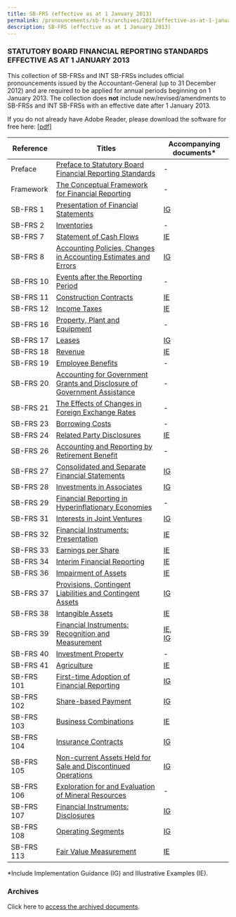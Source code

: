 ```yaml
---
title: SB-FRS (effective as at 1 January 2013)
permalink: /pronouncements/sb-frs/archives/2013/effective-as-at-1-january-2013/
description: SB-FRS (effective as at 1 January 2013)
---
```

### STATUTORY BOARD FINANCIAL REPORTING STANDARDS EFFECTIVE AS AT 1 JANUARY 2013

This collection of SB-FRSs and INT SB-FRSs includes official pronouncements issued by the Accountant-General (up to 31 December 2012) and are required to be applied for annual periods beginning on 1 January 2013. The collection does **not** include new/revised/amendments to SB-FRSs and INT SB-FRSs with an effective date after 1 January 2013.

If you do not already have Adobe Reader, please download the software for free here: [\[pdf\]](http://www.adobe.com/products/acrobat/readstep2.html)

| Reference | Titles | Accompanying documents\* |
| -------- | -------- | -------- |
| Preface | [Preface to Statutory Board Financial Reporting Standards](/files/Docs/Default%20Source/Sb%20Frs/Effective%20As%20At%201%20January%202013/sb-frs_preface.pdf) | - |
| Framework | [The Conceptual Framework for Financial Reporting](/files/Docs/Default%20Source/Sb%20Frs/Effective%20As%20At%201%20January%202013/frs_framework.pdf) | - |
| SB-FRS 1 | [Presentation of Financial Statements](/files/Docs/Default%20Source/Sb%20Frs/Effective%20As%20At%201%20January%202013/sbfrs-1-(2013).pdf) | [IG](/files/Docs/Default%20Source/Sb%20Frs/Effective%20As%20At%201%20January%202013/sbfrs-1-ig-(2013).pdf) |
| SB-FRS 2 | [Inventories](/files/Docs/Default%20Source/Sb%20Frs/Effective%20As%20At%201%20January%202013/sbfrs-2-(2013).pdf) | - |
| SB-FRS 7 | [Statement of Cash Flows](/files/Docs/Default%20Source/Sb%20Frs/Effective%20As%20At%201%20January%202013/sbfrs-7-(2013).pdf) | [IE](/files/Docs/Default%20Source/Sb%20Frs/Effective%20As%20At%201%20January%202013/sbfrs-7-ie-(2013).pdf) |
| SB-FRS 8 | [Accounting Policies, Changes in Accounting Estimates and Errors](/files/Docs/Default%20Source/Sb%20Frs/Effective%20As%20At%201%20January%202013/sbfrs-8-(2013).pdf) | [IG](/files/Docs/Default%20Source/Sb%20Frs/Effective%20As%20At%201%20January%202013/sb-frs_8_ig_2013.pdf) |
| SB-FRS 10 | [Events after the Reporting Period](/files/Docs/Default%20Source/Sb%20Frs/Effective%20As%20At%201%20January%202013/sbfrs-10-(2013).pdf) | - |
| SB-FRS 11 | [Construction Contracts](/files/Docs/Default%20Source/Sb%20Frs/Effective%20As%20At%201%20January%202013/sbfrs-11-(2013).pdf) | [IE](/files/Docs/Default%20Source/Sb%20Frs/Effective%20As%20At%201%20January%202013/sb-frs_11_ie_2013.pdf) |
| SB-FRS 12 | [Income Taxes](/files/Docs/Default%20Source/Sb%20Frs/Effective%20As%20At%201%20January%202013/sbfrs-12-(2013).pdf) | [IE](/files/Docs/Default%20Source/Sb%20Frs/Effective%20As%20At%201%20January%202013/sb-frs_12_ie_2013.pdf) |
| SB-FRS 16 | [Property, Plant and Equipment](/files/Docs/Default%20Source/Sb%20Frs/Effective%20As%20At%201%20January%202013/sbfrs-16-(2013).pdf) | - |
| SB-FRS 17 | [Leases](/files/Docs/Default%20Source/Sb%20Frs/Effective%20As%20At%201%20January%202013/sbfrs-17-(2013).pdf) | [IG](/files/Docs/Default%20Source/Sb%20Frs/Effective%20As%20At%201%20January%202013/sb-frs_17_ig_2013.pdf) |
| SB-FRS 18 | [Revenue](/files/Docs/Default%20Source/Sb%20Frs/Effective%20As%20At%201%20January%202013/sbfrs-18-(2013).pdf) | [IE](/files/Docs/Default%20Source/Sb%20Frs/Effective%20As%20At%201%20January%202013/sb-frs_18_ie_2013.pdf) |
| SB-FRS 19 | [Employee Benefits](/files/Docs/Default%20Source/Sb%20Frs/Effective%20As%20At%201%20January%202013/sbfrs-19-(2013).pdf) | - |
| SB-FRS 20 | [Accounting for Government Grants and Disclosure of Government Assistance](/files/Docs/Default%20Source/Sb%20Frs/Effective%20As%20At%201%20January%202013/sbfrs-20-(2013).pdf) | - |
| SB-FRS 21 | [The Effects of Changes in Foreign Exchange Rates](/files/Docs/Default%20Source/Sb%20Frs/Effective%20As%20At%201%20January%202013/sbfrs-21-(2013).pdf) | - |
| SB-FRS 23 | [Borrowing Costs](/files/Docs/Default%20Source/Sb%20Frs/Effective%20As%20At%201%20January%202013/sbfrs-23-(2013).pdf) | - |
| SB-FRS 24 | [Related Party Disclosures](/files/Docs/Default%20Source/Sb%20Frs/Effective%20As%20At%201%20January%202013/sbfrs-24-(2013).pdf) | [IE](/files/Docs/Default%20Source/Sb%20Frs/Effective%20As%20At%201%20January%202013/sb-frs_24_ie_2013.pdf) |
| SB-FRS 26 | [Accounting and Reporting by Retirement Benefit](/files/Docs/Default%20Source/Sb%20Frs/Effective%20As%20At%201%20January%202013/sbfrs-26-(2013).pdf) | - |
| SB-FRS 27 | [Consolidated and Separate Financial Statements](/files/Docs/Default%20Source/Sb%20Frs/Effective%20As%20At%201%20January%202013/sbfrs-27-(2013).pdf) | [IG](/files/Docs/Default%20Source/Sb%20Frs/Effective%20As%20At%201%20January%202013/sb-frs_27,28,31_ig_2013.pdf)|
| SB-FRS 28 | [Investments in Associates](/files/Docs/Default%20Source/Sb%20Frs/Effective%20As%20At%201%20January%202013/sbfrs-28-(2013).pdf) | [IG](/files/Docs/Default%20Source/Sb%20Frs/Effective%20As%20At%201%20January%202013/sb-frs_27,28,31_ig_2013.pdf) |
| SB-FRS 29 | [Financial Reporting in Hyperinflationary Economies](/files/Docs/Default%20Source/Sb%20Frs/Effective%20As%20At%201%20January%202013/sbfrs-29-(2013).pdf) | - |
| SB-FRS 31 | [Interests in Joint Ventures ](/files/Docs/Default%20Source/Sb%20Frs/Effective%20As%20At%201%20January%202013/sbfrs-31-(2013).pdf) | [IG](/files/Docs/Default%20Source/Sb%20Frs/Effective%20As%20At%201%20January%202013/sb-frs_27,28,31_ig_2013.pdf) |
| SB-FRS 32 | [Financial Instruments: Presentation ](/files/Docs/Default%20Source/Sb%20Frs/Effective%20As%20At%201%20January%202013/sbfrs-32-(2013).pdf) | [IE](/files/Docs/Default%20Source/Sb%20Frs/Effective%20As%20At%201%20January%202013/sb-frs-32-ie-2013.pdf) |
| SB-FRS 33 | [Earnings per Share](/files/Docs/Default%20Source/Sb%20Frs/Effective%20As%20At%201%20January%202013/sbfrs-33-(2013).pdf) | [IE](/files/Docs/Default%20Source/Sb%20Frs/Effective%20As%20At%201%20January%202013/sb-frs-33-ie-2013.pdf) |
| SB-FRS 34 | [Interim Financial Reporting](/files/Docs/Default%20Source/Sb%20Frs/Effective%20As%20At%201%20January%202013/sbfrs-34-(2013).pdf) | [IE](/files/Docs/Default%20Source/Sb%20Frs/Effective%20As%20At%201%20January%202013/sb-frs-34-ie-2013.pdf) |
| SB-FRS 36 | [Impairment of Assets](/files/Docs/Default%20Source/Sb%20Frs/Effective%20As%20At%201%20January%202013/sbfrs-36-(2013).pdf) | [IE](/files/Docs/Default%20Source/Sb%20Frs/Effective%20As%20At%201%20January%202013/sb-frs-36-ie-2013.pdf) |
| SB-FRS 37 | [Provisions, Contingent Liabilities and Contingent Assets](/files/Docs/Default%20Source/Sb%20Frs/Effective%20As%20At%201%20January%202013/sbfrs-37-(2013).pdf) | [IG](/files/Docs/Default%20Source/Sb%20Frs/Effective%20As%20At%201%20January%202013/sb-frs-37-ig-2013.pdf) |
| SB-FRS 38 | [Intangible Assets](/files/Docs/Default%20Source/Sb%20Frs/Effective%20As%20At%201%20January%202013/sbfrs-38-(2013).pdf) | [IE](/files/Docs/Default%20Source/Sb%20Frs/Effective%20As%20At%201%20January%202013/sb-frs-38-ie-2013.pdf) |
| SB-FRS 39 | [Financial Instruments: Recognition and Measurement](/files/Docs/Default%20Source/Sb%20Frs/Effective%20As%20At%201%20January%202013/sbfrs-39-(2013).pdf) | [IE](/files/Docs/Default%20Source/Sb%20Frs/Effective%20As%20At%201%20January%202013/sb-frs-39-ie-2013.pdf), <br>[IG](/files/Docs/Default%20Source/Sb%20Frs/Effective%20As%20At%201%20January%202013/sb-frs-39-ig-2013.pdf) |
| SB-FRS 40 | [Investment Property](/files/Docs/Default%20Source/Sb%20Frs/Effective%20As%20At%201%20January%202013/sbfrs-40-(2013).pdf) | - |
| SB-FRS 41 | [Agriculture](/files/Docs/Default%20Source/Sb%20Frs/Effective%20As%20At%201%20January%202013/sbfrs-41-(2013).pdf) | [IE](/files/Docs/Default%20Source/Sb%20Frs/Effective%20As%20At%201%20January%202013/sb-frs-41-ie-2013.pdf) |
| SB-FRS 101 | [First-time Adoption of Financial Reporting](/files/Docs/Default%20Source/Sb%20Frs/Effective%20As%20At%201%20January%202013/sbfrs-101-(2013).pdf) | [IG](/files/Docs/Default%20Source/Sb%20Frs/Effective%20As%20At%201%20January%202013/sb-frs-101-ig-2013.pdf) |
| SB-FRS 102 | [Share-based Payment](/files/Docs/Default%20Source/Sb%20Frs/Effective%20As%20At%201%20January%202013/sbfrs-102-(2013).pdf) | [IG](/files/Docs/Default%20Source/Sb%20Frs/Effective%20As%20At%201%20January%202013/sb-frs-102-ig-2013.pdf) |
| SB-FRS 103 | [Business Combinations](/files/Docs/Default%20Source/Sb%20Frs/Effective%20As%20At%201%20January%202013/sbfrs-103-(2013).pdf) | [IE](/files/Docs/Default%20Source/Sb%20Frs/Effective%20As%20At%201%20January%202013/sb-frs-103-ie-2013.pdf) |
| SB-FRS 104 | [Insurance Contracts](/files/Docs/Default%20Source/Sb%20Frs/Effective%20As%20At%201%20January%202013/sbfrs-104-(2013).pdf) | [IG](/files/Docs/Default%20Source/Sb%20Frs/Effective%20As%20At%201%20January%202013/sb-frs-104-ig-2013.pdf) |
| SB-FRS 105 | [Non-current Assets Held for Sale and Discontinued Operations](/files/Docs/Default%20Source/Sb%20Frs/Effective%20As%20At%201%20January%202013/sbfrs-105-(2013).pdf) | [IG](/files/Docs/Default%20Source/Sb%20Frs/Effective%20As%20At%201%20January%202013/sb-frs-105-ig-2013.pdf) |
| SB-FRS 106 | [Exploration for and Evaluation of Mineral Resources](/files/Docs/Default%20Source/Sb%20Frs/Effective%20As%20At%201%20January%202013/sbfrs-106-(2013).pdf) | - |
| SB-FRS 107 | [Financial Instruments: Disclosures](/files/Docs/Default%20Source/Sb%20Frs/Effective%20As%20At%201%20January%202013/sbfrs-107-(2013).pdf) | [IG](/files/Docs/Default%20Source/Sb%20Frs/Effective%20As%20At%201%20January%202013/sb-frs-107-ig-2013.pdf) |
| SB-FRS 108 | [Operating Segments](/files/Docs/Default%20Source/Sb%20Frs/Effective%20As%20At%201%20January%202013/sbfrs-108-(2013).pdf) | [IG](/files/Docs/Default%20Source/Sb%20Frs/Effective%20As%20At%201%20January%202013/sb-frs-108-ig-2013.pdf) |
| SB-FRS 113 | [Fair Value Measurement](/files/Docs/Default%20Source/Sb%20Frs/Effective%20As%20At%201%20January%202013/sbfrs-113-(2013).pdf) | [IE](/files/Docs/Default%20Source/Sb%20Frs/Effective%20As%20At%201%20January%202013/sb-frs-113-ie-2013.pdf) |

\*Include Implementation Guidance (IG) and Illustrative Examples (IE).

### Archives 

Click here to [access the archived documents](/pronouncements/sb-frs/archives/).